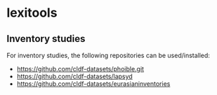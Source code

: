# lexitools

## Inventory studies

For inventory studies, the following repositories can be used/installed:

- https://github.com/cldf-datasets/phoible.git
- https://github.com/cldf-datasets/lapsyd
- https://github.com/cldf-datasets/eurasianinventories
